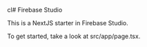 cl# Firebase Studio

This is a NextJS starter in Firebase Studio.

To get started, take a look at src/app/page.tsx.
